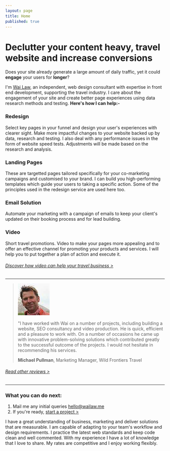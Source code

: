 ```yaml
---
layout: page
title: Home
published: true
---
```


# Declutter your content heavy, travel website and increase conversions

Does your site already generate a large amount of daily traffic, yet it could **engage** your users for **longer**?

I'm [Wai Law](/about/), an independent, web design consultant with expertise in front end development, supporting the travel industry. I care about the engagement of your site and create better page experiences using data research methods and testing. **Here's how I can help:-**

### Redesign
Select key pages in your funnel and design your user's experiences with clearer sight. Make more impactful changes to your website backed up by data, research and testing. I also deal with any performance issues in the form of website speed tests. Adjustments will be made based on the research and analysis.

### Landing Pages
These are targetted pages tailored specifically for your co-marketing campaigns and customised to your brand. I can build you high-performing templates which guide your users to taking a specific action. Some of the principles used in the redesign service are used here too.

### Email Solution
Automate your marketing with a campaign of emails to keep your client's updated on their booking process and for lead building.

### Video
Short travel promotions. Video to make your pages more appealing and to offer an effective channel for promoting your products and services. I will help you to put together a plan of action and execute it.

###### [Discover how video can help your travel business >](/video/)

---

> ![Michael Pullman](/images/testimonial-pics/mike-100x100.jpg "Michael Pullman")
>
> "I have worked with Wai on a number of projects, including building a website, SEO consultancy and video production. He is quick, efficient and a pleasure to work with. On a number of 
> occasions he came up with innovative problem-solving solutions which contributed greatly to the successful outcome of the projects. I would not hesitate in recommending his services. 
>
> __Michael Pullman__, Marketing Manager, Wild Frontiers Travel

###### [Read other reviews >](/reviews/)

---

### What you can do next:

1. Mail me any initial queries [hello@wailaw.me](mailto:hello@wailaw.me) 
2. If you're ready, [start a project >](/enquiry/)

I have a great understanding of business, marketing and deliver solutions that are measurable. I am capable of adapting to your team's workflow and design requirements. I practice the latest web standards and keep code clean and well commented. With my experience I have a lot of knowledge that I love to share. My rates are competitive and I enjoy working flexibly.